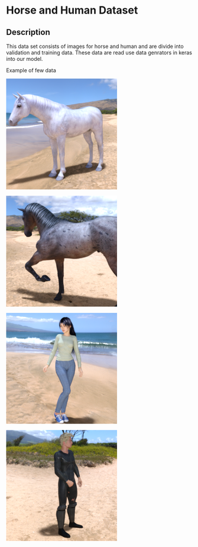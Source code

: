 # Horse and Human Dataset

## Description

This data set consists of images for horse and human and are divide into validation and training data. These data are read use data genrators in keras into our model.

Example of few data

![Horse](../.gitbook/assets/horse01-1.png)

![Horse](../.gitbook/assets/horse21-9.png)

![Human](../.gitbook/assets/human01-13.png)

![Human](../.gitbook/assets/human10-06.png)



